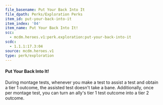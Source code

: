 ```yaml
---
file_basename: Put Your Back Into It
file_dpath: Perks/Exploration Perks
item_id: put-your-back-into-it
item_index: '04'
item_name: Put Your Back Into It!
scc:
  - mcdm.heroes.v1:perk.exploration:put-your-back-into-it
scdc:
  - 1.1.1:17.3:04
source: mcdm.heroes.v1
type: perk/exploration
---
```


#### Put Your Back Into It!

During montage tests, whenever you make a test to assist a test and obtain a tier 1 outcome, the assisted test doesn't take a bane. Additionally, once per montage test, you can turn an ally's tier 1 test outcome into a tier 2 outcome.
